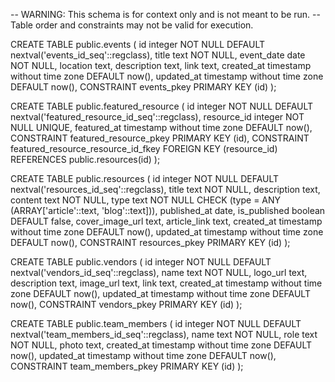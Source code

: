 -- WARNING: This schema is for context only and is not meant to be run.
-- Table order and constraints may not be valid for execution.

CREATE TABLE public.events (
id integer NOT NULL DEFAULT nextval('events_id_seq'::regclass),
title text NOT NULL,
event_date date NOT NULL,
location text,
description text,
link text,
created_at timestamp without time zone DEFAULT now(),
updated_at timestamp without time zone DEFAULT now(),
CONSTRAINT events_pkey PRIMARY KEY (id)
);

CREATE TABLE public.featured_resource (
id integer NOT NULL DEFAULT nextval('featured_resource_id_seq'::regclass),
resource_id integer NOT NULL UNIQUE,
featured_at timestamp without time zone DEFAULT now(),
CONSTRAINT featured_resource_pkey PRIMARY KEY (id),
CONSTRAINT featured_resource_resource_id_fkey FOREIGN KEY (resource_id) REFERENCES public.resources(id)
);

CREATE TABLE public.resources (
id integer NOT NULL DEFAULT nextval('resources_id_seq'::regclass),
title text NOT NULL,
description text,
content text NOT NULL,
type text NOT NULL CHECK (type = ANY (ARRAY['article'::text, 'blog'::text])),
published_at date,
is_published boolean DEFAULT false,
cover_image_url text,
article_link text,
created_at timestamp without time zone DEFAULT now(),
updated_at timestamp without time zone DEFAULT now(),
CONSTRAINT resources_pkey PRIMARY KEY (id)
);

CREATE TABLE public.vendors (
id integer NOT NULL DEFAULT nextval('vendors_id_seq'::regclass),
name text NOT NULL,
logo_url text,
description text,
image_url text,
link text,
created_at timestamp without time zone DEFAULT now(),
updated_at timestamp without time zone DEFAULT now(),
CONSTRAINT vendors_pkey PRIMARY KEY (id)
);

CREATE TABLE public.team_members (
id integer NOT NULL DEFAULT nextval('team_members_id_seq'::regclass),
name text NOT NULL,
role text NOT NULL,
photo text,
created_at timestamp without time zone DEFAULT now(),
updated_at timestamp without time zone DEFAULT now(),
CONSTRAINT team_members_pkey PRIMARY KEY (id)
);
